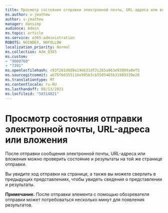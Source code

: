 ```yaml
---
title: Просмотр состояния отправки электронной почты, URL-адреса или вложения
ms.author: v-jmathew
author: v-jmathew
manager: dansimp
audience: Admin
ms.topic: article
ms.service: o365-administration
ROBOTS: NOINDEX, NOFOLLOW
localization_priority: Normal
ms.collection: Adm_O365
ms.custom:
- "9000760"
- "7391"
ms.openlocfilehash: c93f281d8d9a19eb31df7c265a963e93089a0ef5
ms.sourcegitcommit: ab75f66355116e995b3cb5505465b31989339e28
ms.translationtype: MT
ms.contentlocale: ru-RU
ms.lasthandoff: 08/13/2021
ms.locfileid: "58314821"
---
```

# <a name="review-the-status-of-an-email-url-or-attachment-submission"></a>Просмотр состояния отправки электронной почты, URL-адреса или вложения

После отправки сообщения электронной почты, URL-адреса или вложения можно проверить состояние и результаты на той же странице отправки.

Вы увидите ход отправки на странице, а также вы можете сверлить в предыдущих представлениях, чтобы увидеть сведения о представлении и результаты.

**Примечание.** После отправки элемента с помощью обозревателя отправки может потребоваться несколько минут для появления результатов.
